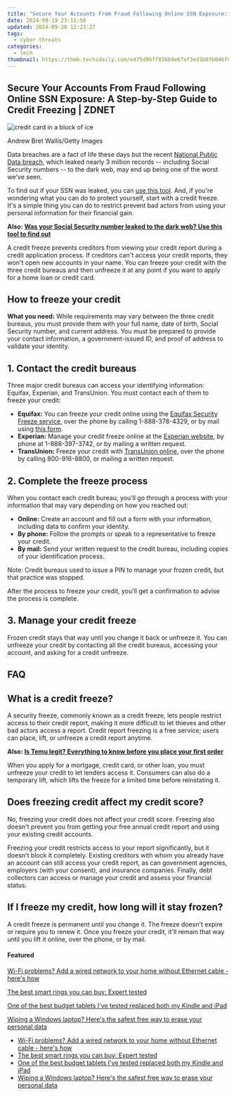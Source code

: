 ```yaml
---
title: "Secure Your Accounts From Fraud Following Online SSN Exposure: A Step-by-Step Guide to Credit Freezing | ZDNET"
date: 2024-09-19 23:11:58
updated: 2024-09-20 12:23:27
tags:
  - cyber-threats
categories:
  - tech
thumbnail: https://thmb.techidaily.com/e475d95ff83684e67af3ed3b0fb046f03e477b4f885c10acf9d70c8e5fd03d37.jpg
---
```


## Secure Your Accounts From Fraud Following Online SSN Exposure: A Step-by-Step Guide to Credit Freezing | ZDNET

![credit card in a block of ice](https://www.zdnet.com/a/img/resize/a18a0e14da9d3a811563695f35b313c13cc202d4/2024/08/19/24be973b-d697-4d8a-ba82-df722bb0e76f/gettyimages-132417463.jpg?auto=webp&width=1280)

Andrew Bret Wallis/Getty Images

Data breaches are a fact of life these days but the recent [National Public Data breach,](https://www.zdnet.com/article/was-your-ssn-leaked-to-the-dark-web-heres-what-to-do-if-you-notice-suspicious-activity/) which leaked nearly 3 million records -- including Social Security numbers -- to the dark web, may end up being one of the worst we've seen. 

To find out if your SSN was leaked, you can [use this tool](https://www.zdnet.com/article/was-your-social-security-number-leaked-to-the-dark-web-use-this-tool-to-find-out/). And, if you're wondering what you can do to protect yourself, start with a credit freeze. It's a simple thing you can do to restrict prevent bad actors from using your personal information for their financial gain. 

**Also: [Was your Social Security number leaked to the dark web? Use this tool to find out](https://www.zdnet.com/article/was-your-social-security-number-leaked-to-the-dark-web-use-this-tool-to-find-out/)**

A credit freeze prevents creditors from viewing your credit report during a credit application process. If creditors can't access your credit reports, they won't open new accounts in your name. You can freeze your credit with the three credit bureaus and then unfreeze it at any point if you want to apply for a home loan or credit card. 

## How to freeze your credit

**What you need:** While requirements may vary between the three credit bureaus, you must provide them with your full name, date of birth, Social Security number, and current address. You must be prepared to provide your contact information, a government-issued ID, and proof of address to validate your identity.

## 1\. Contact the credit bureaus

Three major credit bureaus can access your identifying information: Equifax, Experian, and TransUnion. You must contact each of them to freeze your credit:

* **Equifax:** You can freeze your credit online using the [Equifax Security Freeze service](https://www.equifax.com/personal/credit-report-services/credit-freeze/), over the phone by calling 1-888-378-4329, or by mail using [this form](https://assets.equifax.com/assets/personal/Security%5FFreeze%5FRequest%5FForm.pdf).
* **Experian:** Manage your credit freeze online at the [Experian website](https://www.experian.com/freeze/center.html), by phone at 1-888-397-3742, or by mailing a written request.
* **TransUnion:** Freeze your credit with [TransUnion online](https://www.transunion.com/credit-freeze), over the phone by calling 800-916-8800, or mailing a written request.

## 2\. Complete the freeze process

When you contact each credit bureau, you'll go through a process with your information that may vary depending on how you reached out:

* **Online:** Create an account and fill out a form with your information, including data to confirm your identity.
* **By phone:** Follow the prompts or speak to a representative to freeze your credit.
* **By mail:** Send your written request to the credit bureau, including copies of your identification process.

Note: Credit bureaus used to issue a PIN to manage your frozen credit, but that practice was stopped.

After the process to freeze your credit, you'll get a confirmation to advise the process is complete.

## 3\. Manage your credit freeze

Frozen credit stays that way until you change it back or unfreeze it. You can unfreeze your credit by contacting all the credit bureaus, accessing your account, and asking for a credit unfreeze.

## FAQ

## What is a credit freeze?

A security freeze, commonly known as a credit freeze, lets people restrict access to their credit report, making it more difficult to let thieves and other bad actors access a report. Credit report freezing is a free service; users can place, lift, or unfreeze a credit report anytime. 

**Also: [Is Temu legit? Everything to know before you place your first order](https://www.zdnet.com/article/is-temu-legit-everything-to-know-before-you-place-your-first-order/)**

When you apply for a mortgage, credit card, or other loan, you must unfreeze your credit to let lenders access it. Consumers can also do a temporary lift, which lifts the freeze for a limited time before reinstating it.

## Does freezing credit affect my credit score?

No, freezing your credit does not affect your credit score. Freezing also doesn't prevent you from getting your free annual credit report and using your existing credit accounts. 

Freezing your credit restricts access to your report significantly, but it doesn't block it completely. Existing creditors with whom you already have an account can still access your credit report, as can government agencies, employers (with your consent), and insurance companies. Finally, debt collectors can access or manage your credit and assess your financial status. 

## If I freeze my credit, how long will it stay frozen?

A credit freeze is permanent until you change it. The freeze doesn't expire or require you to renew it. Once you freeze your credit, it'll remain that way until you lift it online, over the phone, or by mail. 

#### Featured

[Wi-Fi problems? Add a wired network to your home without Ethernet cable - here's how](https://www.zdnet.com/article/wi-fi-problems-how-to-add-a-wired-network-to-your-home-without-ethernet-cable/ "Wi-Fi problems? Add a wired network to your home without Ethernet cable - here's how")

[The best smart rings you can buy: Expert tested](https://www.zdnet.com/article/best-smart-ring/ "The best smart rings you can buy: Expert tested")

[One of the best budget tablets I've tested replaced both my Kindle and iPad](https://www.zdnet.com/article/one-of-the-best-budget-tablets-ive-tested-replaced-bot-my-kindle-and-ipad/ "One of the best budget tablets I've tested replaced both my Kindle and iPad")

[Wiping a Windows laptop? Here's the safest free way to erase your personal data](https://www.zdnet.com/article/wiping-a-windows-laptop-heres-the-safest-free-way-to-erase-your-personal-data/ "Wiping a Windows laptop? Here's the safest free way to erase your personal data")

* [Wi-Fi problems? Add a wired network to your home without Ethernet cable - here's how](https://www.zdnet.com/article/wi-fi-problems-how-to-add-a-wired-network-to-your-home-without-ethernet-cable/ "Wi-Fi problems? Add a wired network to your home without Ethernet cable - here's how")
* [The best smart rings you can buy: Expert tested](https://www.zdnet.com/article/best-smart-ring/ "The best smart rings you can buy: Expert tested")
* [One of the best budget tablets I've tested replaced both my Kindle and iPad](https://www.zdnet.com/article/one-of-the-best-budget-tablets-ive-tested-replaced-bot-my-kindle-and-ipad/ "One of the best budget tablets I've tested replaced both my Kindle and iPad")
* [Wiping a Windows laptop? Here's the safest free way to erase your personal data](https://www.zdnet.com/article/wiping-a-windows-laptop-heres-the-safest-free-way-to-erase-your-personal-data/ "Wiping a Windows laptop? Here's the safest free way to erase your personal data")

<ins class="adsbygoogle"
     style="display:block"
     data-ad-format="autorelaxed"
     data-ad-client="ca-pub-7571918770474297"
     data-ad-slot="1223367746"></ins>



<ins class="adsbygoogle"
     style="display:block"
     data-ad-client="ca-pub-7571918770474297"
     data-ad-slot="8358498916"
     data-ad-format="auto"
     data-full-width-responsive="true"></ins>
